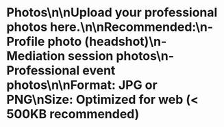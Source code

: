 # Photos\n\nUpload your professional photos here.\n\nRecommended:\n- Profile photo (headshot)\n- Mediation session photos\n- Professional event photos\n\nFormat: JPG or PNG\nSize: Optimized for web (< 500KB recommended)
